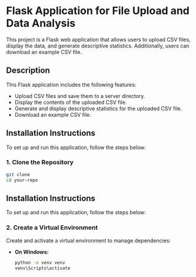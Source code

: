 # Flask Application for File Upload and Data Analysis

This project is a Flask web application that allows users to upload CSV files, display the data, and generate descriptive statistics. Additionally, users can download an example CSV file.

## Description

This Flask application includes the following features:
- Upload CSV files and save them to a server directory.
- Display the contents of the uploaded CSV file.
- Generate and display descriptive statistics for the uploaded CSV file.
- Download an example CSV file.

## Installation Instructions

To set up and run this application, follow the steps below:

### 1. Clone the Repository

```bash
git clone 
cd your-repo
```
## Installation Instructions

To set up and run this application, follow the steps below:

### 2. Create a Virtual Environment

Create and activate a virtual environment to manage dependencies:

- **On Windows:**

  ```bash
  python -m venv venv
  venv\Scripts\activate
